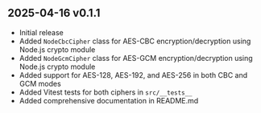 ## 2025-04-16 v0.1.1

- Initial release
- Added `NodeCbcCipher` class for AES-CBC encryption/decryption using Node.js crypto module
- Added `NodeGcmCipher` class for AES-GCM encryption/decryption using Node.js crypto module
- Added support for AES-128, AES-192, and AES-256 in both CBC and GCM modes
- Added Vitest tests for both ciphers in `src/__tests__`
- Added comprehensive documentation in README.md
